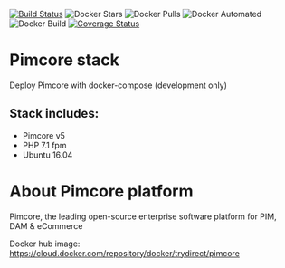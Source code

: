 
[![Build Status](https://travis-ci.com/trydirect/wordpress.svg?branch=master)](https://travis-ci.com/trydirect/pimcore)
![Docker Stars](https://img.shields.io/docker/stars/trydirect/pimcore.svg)
![Docker Pulls](https://img.shields.io/docker/pulls/trydirect/pimcore.svg)
![Docker Automated](https://img.shields.io/docker/cloud/automated/trydirect/pimcore.svg)
![Docker Build](https://img.shields.io/docker/cloud/build/trydirect/pimcore.svg)
[![Coverage Status](https://coveralls.io/repos/github/trydirect/pimcore/badge.svg?branch=master)](https://coveralls.io/github/trydirect/pimcore?branch=master)

# Pimcore stack
Deploy Pimcore with docker-compose (development only)

## Stack includes:
- Pimcore v5
- PHP 7.1 fpm
- Ubuntu 16.04

# About Pimcore platform
Pimcore, the leading open-source enterprise software platform for PIM, DAM & eCommerce

Docker hub image: https://cloud.docker.com/repository/docker/trydirect/pimcore
